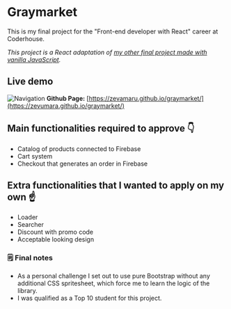 # Graymarket

This is my final project for the "Front-end developer with React" career at Coderhouse.

_This project is a React adaptation of [my other final project made with vanilla JavaScript](https://github.com/zevumara/mercadogris)._

## Live demo
![Navigation](https://raw.githubusercontent.com/zevumara/graymarket/main/public/navigation.gif)
**Github Page:** [https://zevamaru.github.io/graymarket/](https://zevumara.github.io/graymarket/)

## Main functionalities required to approve 👇
-   Catalog of products connected to Firebase
-   Cart system
-   Checkout that generates an order in Firebase

## Extra functionalities that I wanted to apply on my own ☝
-   Loader
-   Searcher
-   Discount with promo code
-   Acceptable looking design

### 🗒 Final notes
- As a personal challenge I set out to use pure Bootstrap without any additional CSS spritesheet, which force me to learn the logic of the library.
- I was qualified as a Top 10 student for this project.
